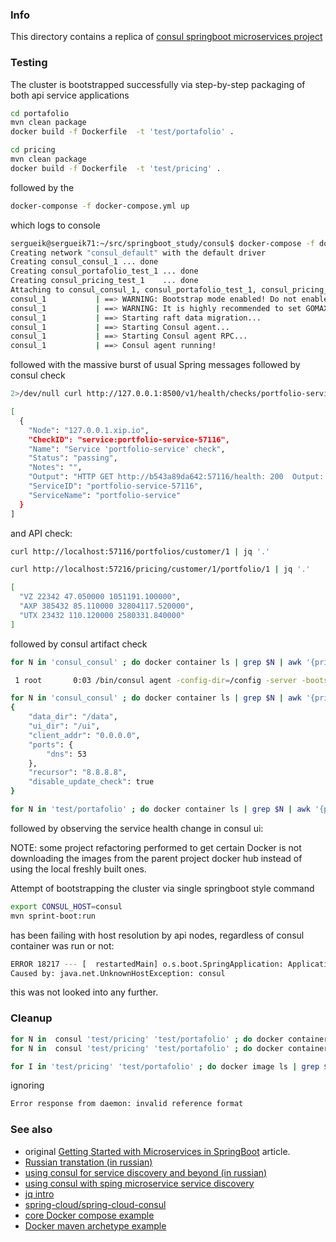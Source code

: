 ### Info

This directory contains a replica of [consul springboot microservices project](https://github.com/guedim/spring-projects/tree/master/consul-microservice-discovery-sample)
### Testing
 
The cluster is bootstrapped successfully via
step-by-step packaging of both api service applications
```sh
cd portafolio
mvn clean package
docker build -f Dockerfile  -t 'test/portafolio' .
```
```sh
cd pricing
mvn clean package
docker build -f Dockerfile  -t 'test/pricing' .
```
followed by the
```sh
docker-componse -f docker-compose.yml up
```
which logs to console

```sh
sergueik@sergueik71:~/src/springboot_study/consul$ docker-compose -f docker-compose.yml  up
Creating network "consul_default" with the default driver
Creating consul_consul_1 ... done
Creating consul_portafolio_test_1 ... done
Creating consul_pricing_test_1    ... done
Attaching to consul_consul_1, consul_portafolio_test_1, consul_pricing_test_1
consul_1           | ==> WARNING: Bootstrap mode enabled! Do not enable unless necessary
consul_1           | ==> WARNING: It is highly recommended to set GOMAXPROCS higher than 1
consul_1           | ==> Starting raft data migration...
consul_1           | ==> Starting Consul agent...
consul_1           | ==> Starting Consul agent RPC...
consul_1           | ==> Consul agent running!

```
followed with the massive burst of usual Spring messages
followed by consul check
```sh
2>/dev/null curl http://127.0.0.1:8500/v1/health/checks/portfolio-service | jq '.'
```	
```sh
[
  {
    "Node": "127.0.0.1.xip.io",
    "CheckID": "service:portfolio-service-57116",
    "Name": "Service 'portfolio-service' check",
    "Status": "passing",
    "Notes": "",
    "Output": "HTTP GET http://b543a89da642:57116/health: 200  Output: {\"description\":\"Composite Discovery Client\",\"status\":\"UP\"}",
    "ServiceID": "portfolio-service-57116",
    "ServiceName": "portfolio-service"
  }
]

```
and API check:
```sh
curl http://localhost:57116/portfolios/customer/1 | jq '.'
```
```sh
curl http://localhost:57216/pricing/customer/1/portfolio/1 | jq '.'
```

```sh
[
  "VZ 22342 47.050000 1051191.100000",
  "AXP 385432 85.110000 32804117.520000",
  "UTX 23432 110.120000 2580331.840000"
]

```
followed by consul artifact check
```sh
for N in 'consul_consul' ; do docker container ls | grep $N | awk '{print $1}' | xargs -I{} docker exec -t {} /bin/sh -c  'ps -a | grep consu[l]'; done
```
```sh
 1 root       0:03 /bin/consul agent -config-dir=/config -server -bootstrap -advertise 192.168.99.100
```
```sh
for N in 'consul_consul' ; do docker container ls | grep $N | awk '{print $1}' | xargs -I{} docker exec -t {} /bin/sh -c  'cat /config/consul.json'; done 
{
	"data_dir": "/data",
	"ui_dir": "/ui",
	"client_addr": "0.0.0.0",
	"ports": {
		"dns": 53
	},
	"recursor": "8.8.8.8",
	"disable_update_check": true
}
```
```sh
for N in 'test/portafolio' ; do docker container ls | grep $N | awk '{print $1}' | xargs -I{} docker exec -t {} /bin/sh -c 'kill -STOP $(pgrep java)'  ; done
```
followed by observing the service health change in consul ui:
  
NOTE: some project refactoring  performed to get certain Docker is not downloading the images
from the parent project docker hub instead of using the local freshly built ones.

Attempt of bootstrapping the cluster via single springboot style command
```sh
export CONSUL_HOST=consul
mvn sprint-boot:run
```
has been failing with host resolution by api nodes, regardless of consul container was run or not:

```sh
ERROR 18217 --- [  restartedMain] o.s.boot.SpringApplication: Application startup failed
Caused by: java.net.UnknownHostException: consul
```
this was not looked into any further.
### Cleanup

```sh
for N in  consul 'test/pricing' 'test/portafolio' ; do docker container ls | grep $N | awk '{print $1}' | xargs -IX docker container stop X; done
for N in  consul 'test/pricing' 'test/portafolio' ; do docker container ls -a | grep $N | awk '{print $1}' | xargs -IX docker container rm X; done

```
```sh
for I in 'test/pricing' 'test/portafolio' ; do docker image ls | grep $I | awk '{print $3}' | xargs  docker image rm {} ; done
```
ignoring
```sh
Error response from daemon: invalid reference format	
```
### See also

  * original [Getting Started with Microservices in SpringBoot](https://www.infoq.com/articles/Microservices-SpringBoot) article.
  * [Russian transtation (in russian)](https://habr.com/company/otus/blog/413567/)
  * [using consul for service discovery and beyond (in russian)](https://eax.me/consul/)
  * [using consul with sping microservice service discovery](http://cloud.spring.io/spring-cloud-consul/1.3.x/multi/multi_spring-cloud-consul-discovery.html)
  * [jq intro](https://www.youtube.com/watch?v=NzqBhHVJMDI)
  * [spring-cloud/spring-cloud-consul](https://github.com/spring-cloud/spring-cloud-consul)
  * [core Docker compose example](https://examples.javacodegeeks.com/devops/docker/docker-compose-example/)
  * [Docker maven archetype example](http://geekyplatypus.com/packaging-and-serving-your-java-application-with-docker/)
